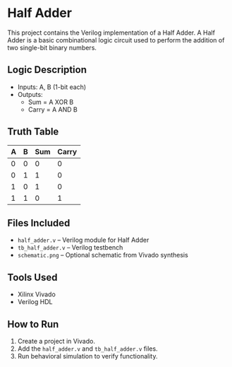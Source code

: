 # Half Adder

This project contains the Verilog implementation of a Half Adder. A Half Adder is a basic combinational logic circuit used to perform the addition of two single-bit binary numbers.

## Logic Description

- Inputs: A, B (1-bit each)
- Outputs:
  - Sum = A XOR B
  - Carry = A AND B

## Truth Table

| A | B | Sum | Carry |
|---|---|-----|-------|
| 0 | 0 |  0  |   0   |
| 0 | 1 |  1  |   0   |
| 1 | 0 |  1  |   0   |
| 1 | 1 |  0  |   1   |

## Files Included

- `half_adder.v` – Verilog module for Half Adder
- `tb_half_adder.v` – Verilog testbench
- `schematic.png` – Optional schematic from Vivado synthesis

## Tools Used

- Xilinx Vivado
- Verilog HDL

## How to Run

1. Create a project in Vivado.
2. Add the `half_adder.v` and `tb_half_adder.v` files.
3. Run behavioral simulation to verify functionality.
